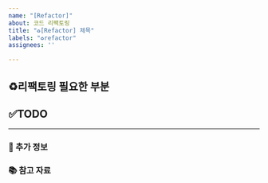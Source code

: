 ```yaml
---
name: "[Refactor]"
about: 코드 리팩토링
title: "♻️[Refactor] 제목"
labels: "♻️refactor"
assignees: ''

---
```


## ♻️리팩토링 필요한 부분
<!-- 어떤 구조로 변경할 건지 알려주세요 -->

## ✅TODO
<!-- 리팩토링을 위해 수정해야 하는 부분을 알려주세요  -->
<!-- [ ] 수정해야 하는 부분 -->

---
### 📌 추가 정보

### 📚 참고 자료
